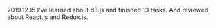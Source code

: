 2019.12.15
I've learned about d3.js and finished 13 tasks.
And reviewed about React.js and Redux.js.

